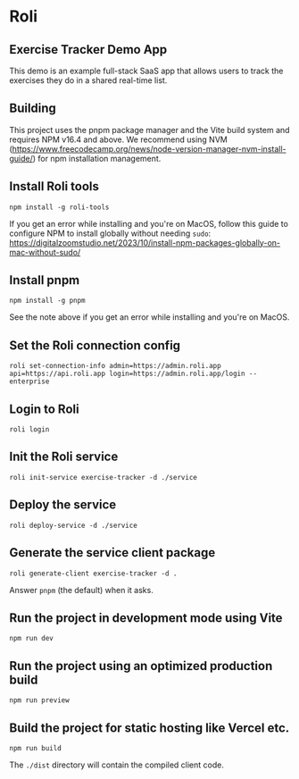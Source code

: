 # Roli

## Exercise Tracker Demo App

This demo is an example full-stack SaaS app that allows users to track the exercises they do in a shared real-time list.

## Building

This project uses the pnpm package manager and the Vite build system and requires NPM v16.4 and above. We recommend using NVM (https://www.freecodecamp.org/news/node-version-manager-nvm-install-guide/) for npm installation management.

## Install Roli tools
```shell
npm install -g roli-tools
```

If you get an error while installing and you're on MacOS, follow this guide to configure NPM to install globally without needing `sudo`: https://digitalzoomstudio.net/2023/10/install-npm-packages-globally-on-mac-without-sudo/

## Install pnpm
```shell
npm install -g pnpm
```
See the note above if you get an error while installing and you're on MacOS.

## Set the Roli connection config
```shell
roli set-connection-info admin=https://admin.roli.app api=https://api.roli.app login=https://admin.roli.app/login --enterprise
```

## Login to Roli
```shell
roli login
```

## Init the Roli service
```shell
roli init-service exercise-tracker -d ./service
```

## Deploy the service
```shell
roli deploy-service -d ./service
```

## Generate the service client package
```shell
roli generate-client exercise-tracker -d .
```
Answer `pnpm` (the default) when it asks.

## Run the project in development mode using Vite
```shell
npm run dev
```

## Run the project using an optimized production build
```shell
npm run preview
```

## Build the project for static hosting like Vercel etc.
```shell
npm run build
```

The `./dist` directory will contain the compiled client code.
